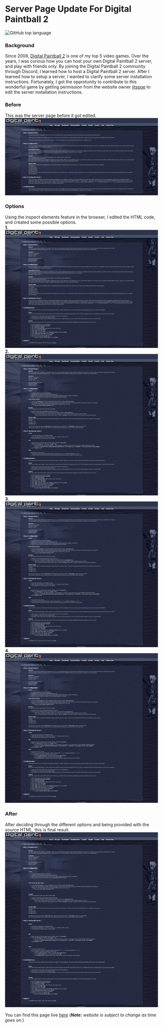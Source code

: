 # Server Page Update For Digital Paintball 2
![GitHub top language](https://img.shields.io/github/languages/top/HerndonE/Server-Page-Update-Digital-Paintball-2)
### Background
Since 2008, [Digital Paintball 2](https://digitalpaint.org/) is one of my top 5 video games. Over the years, I was curious how you can host your own Digital Paintball 2 server, and play with friends only. By joining the Digital Paintball 2 community through Discord, I learned how to host a Digital Paintball 2 server. After I learned how to setup a server, I wanted to clarify some server installation instructions. Fortunately, I got the opprotunity to contribute to this wonderful game by getting permission from the website owner  [jitspoe](https://github.com/jitspoe?tab=overview&from=2023-05-01&to=2023-05-02) to edit the server installation instructions.

### Before
This was the server page before it got edited.
![](https://github.com/HerndonE/Server-Page-Update-Digital-Paintball-2/blob/main/Images/pageBefore.png)   

### Options
Using the inspect elements feature in the browser, I edited the HTML code, and created some possible options.  
**1.** ![](https://github.com/HerndonE/Server-Page-Update-Digital-Paintball-2/blob/main/Images/Option1.png)  
**2.** ![](https://github.com/HerndonE/Server-Page-Update-Digital-Paintball-2/blob/main/Images/Option2.png)  
**3.** ![](https://github.com/HerndonE/Server-Page-Update-Digital-Paintball-2/blob/main/Images/Option3.png)  
**4.** ![](https://github.com/HerndonE/Server-Page-Update-Digital-Paintball-2/blob/main/Images/Option4.png)  

### After
After deciding through the different options and being provided with the source HTML, this is final result.
![](https://github.com/HerndonE/Server-Page-Update-Digital-Paintball-2/blob/main/Images/pageAfter.png)   

You can find this page live [here](https://digitalpaint.org/docs/server_guide_win32.html) (_**Note:** website is subject to change as time goes on._)


